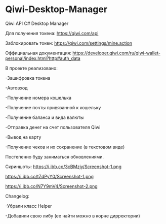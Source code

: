 # Qiwi-Desktop-Manager
Qiwi API C# Desktop Manager

Для получения токена:
https://qiwi.com/api

Заблокировать токен:
https://qiwi.com/settings/mine.action

Оффициальная документация:
https://developer.qiwi.com/ru/qiwi-wallet-personal/index.html?http#auth_data

В проекте реализовано: 

-Зашифровка токена

-Автовход

-Получение номера кошелька

-Получение почты привязанной к кошельку

-Получение баланса и вида валюты

-Отправка денег на счет пользователя Qiwi

-Вывод на карту

-Получение чеков и их сохранение (в текстовом виде)

Постепенно буду заниматься обновлениями.

Скриншоты:
https://i.ibb.co/3cBMzjy/Screenshot-1.png

https://i.ibb.co/tZdPyY0/Screenshot-1.png

https://i.ibb.co/N7Y9mV4/Screenshot-2.png

Changelog:

-Убрали класс Helper

-Добавили свою либу (ее найти можно в корне дирректории)
